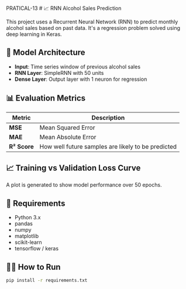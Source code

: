 PRATICAL-13 # 📈 RNN Alcohol Sales Prediction

This project uses a Recurrent Neural Network (RNN) to predict monthly alcohol sales based on past data. It's a regression problem solved using deep learning in Keras.
## 🧠 Model Architecture
- **Input**: Time series window of previous alcohol sales
- **RNN Layer**: SimpleRNN with 50 units
- **Dense Layer**: Output layer with 1 neuron for regression
## 📊 Evaluation Metrics
| Metric | Description |
|--------|-------------|
| **MSE** | Mean Squared Error |
| **MAE** | Mean Absolute Error |
| **R² Score** | How well future samples are likely to be predicted |
## 📈 Training vs Validation Loss Curve
A plot is generated to show model performance over 50 epochs.
## 📁 Requirements

- Python 3.x
- pandas
- numpy
- matplotlib
- scikit-learn
- tensorflow / keras
## 🏃‍♂️ How to Run
```bash
pip install -r requirements.txt









